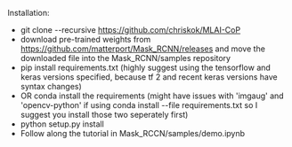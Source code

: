 Installation: 
- git clone --recursive https://github.com/chriskok/MLAI-CoP
- download pre-trained weights from https://github.com/matterport/Mask_RCNN/releases and move the downloaded file into the Mask_RCNN/samples repository
- pip install requirements.txt (highly suggest using the tensorflow and keras versions specified, because tf 2 and recent keras versions have syntax changes)
- OR conda install the requirements (might have issues with 'imgaug' and 'opencv-python' if using conda install --file requirements.txt so I suggest you install those two seperately first)
- python setup.py install
- Follow along the tutorial in Mask_RCCN/samples/demo.ipynb
